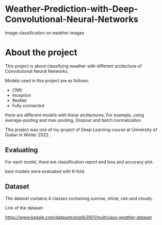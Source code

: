 # Weather-Prediction-with-Deep-Convolutional-Neural-Networks
Image classification on weather images

# About the project

This project is about classifying weather with different arcitecture of Convolutional Neural Networks.

Models used in this project are as follows:
* CNN
* Inception
* ResNet
* Fully connected

there are different models with these arcitectures. For example, using average-pooling and max-pooling, Dropout and
batch normalization

This project was one of my project of Deep Learning course at University of Guilan in Winter 2022.

## Evaluating

For each model, there are classification report and loss and accuracy plot.

best models were evaluated with K-fold.


## Dataset

The dataset contains 4 classes containing sunrise, shine, rain and cloudy.

Link of the dataset:

https://www.kaggle.com/datasets/pratik2901/multiclass-weather-dataset
